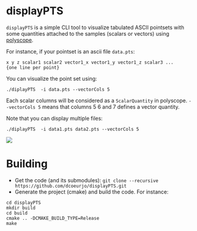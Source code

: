 # displayPTS

`displayPTS` is a simple CLI tool to visualize tabulated ASCII
pointsets with some quantities attached to the samples (scalars or
vectors) using [polyscope](https://polyscope.run).

For instance, if your pointset is an ascii file `data.pts`:
```
x y z scalar1 scalar2 vector1_x vector1_y vector1_z scalar3 ...
{one line per point}
```

You can visualize the point set using:

```
./diplayPTS  -i data.pts --vectorCols 5
```
Each scalar columns will be considered as a `ScalarQuantity` in
polyscope. `--vectorCols 5` means that columns 5 6 and 7 defines a vector quantity.

Note that  you can display multiple files:
```
./diplayPTS  -i data1.pts data2.pts --vectorCols 5
```

![](screenshot.png)


# Building

* Get the code (and its submodules):
`git clone --recursive https://github.com/dcoeurjo/displayPTS.git`
* Generate the project (cmake) and build the code. For instance:
```
cd displayPTS
mkdir build
cd build
cmake .. -DCMAKE_BUILD_TYPE=Release
make
```
